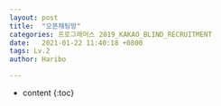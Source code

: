 ```yaml
---
layout: post
title:  "오픈채팅방"
categories: 프로그래머스 2019_KAKAO_BLIND_RECRUITMENT
date:   2021-01-22 11:40:18 +0800
tags: Lv.2
author: Haribo

---
```


* content
{:toc}


